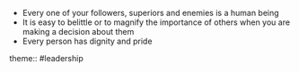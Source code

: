 - Every one of your followers, superiors and enemies is a human being
- It is easy to belittle or to magnify the importance of others when you are making a decision about them
- Every person has dignity and pride

theme:: #leadership
